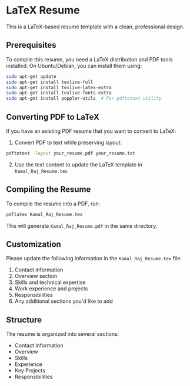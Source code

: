 # LaTeX Resume

This is a LaTeX-based resume template with a clean, professional design.

## Prerequisites

To compile this resume, you need a LaTeX distribution and PDF tools installed. On Ubuntu/Debian, you can install them using:

```bash
sudo apt-get update
sudo apt-get install texlive-full
sudo apt-get install texlive-latex-extra
sudo apt-get install texlive-fonts-extra
sudo apt-get install poppler-utils  # For pdftotext utility
```

## Converting PDF to LaTeX

If you have an existing PDF resume that you want to convert to LaTeX:

1. Convert PDF to text while preserving layout:
```bash
pdftotext -layout your_resume.pdf your_resume.txt
```

2. Use the text content to update the LaTeX template in `Kamal_Raj_Resume.tex`

## Compiling the Resume

To compile the resume into a PDF, run:

```bash
pdflatex Kamal_Raj_Resume.tex
```

This will generate `Kamal_Raj_Resume.pdf` in the same directory.

## Customization

Please update the following information in the `Kamal_Raj_Resume.tex` file:
1. Contact information
2. Overview section
3. Skills and technical expertise
4. Work experience and projects
5. Responsibilities
6. Any additional sections you'd like to add

## Structure

The resume is organized into several sections:
- Contact Information
- Overview
- Skills
- Experience
- Key Projects
- Responsibilities

